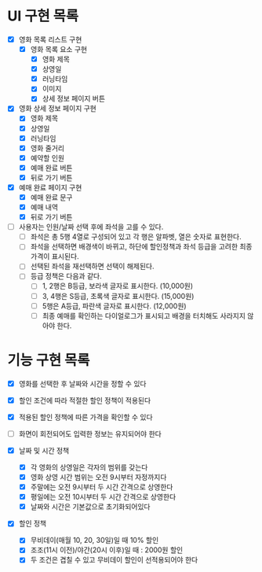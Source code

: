 # UI 구현 목록
- [X] 영화 목록 리스트 구현
  - [X] 영화 목록 요소 구현
    - [X] 영화 제목
    - [X] 상영일
    - [X] 러닝타임
    - [X] 이미지
    - [X] 상세 정보 페이지 버튼
- [X] 영화 상세 정보 페이지 구현
  - [X] 영화 제목
  - [X] 상영일
  - [X] 러닝타임
  - [X] 영화 줄거리
  - [X] 예약할 인원
  - [X] 예매 완료 버튼
  - [X] 뒤로 가기 버튼
- [X] 예매 완료 페이지 구현
  - [X] 예매 완료 문구
  - [X] 예매 내역
  - [X] 뒤로 가기 버튼

- [ ] 사용자는 인원/날짜 선택 후에 좌석을 고를 수 있다.
  - [ ] 좌석은 총 5행 4열로 구성되어 있고 각 행은 알파벳, 열은 숫자로 표현한다.
  - [ ] 좌석을 선택하면 배경색이 바뀌고, 하단에 할인정책과 좌석 등급을 고려한 최종 가격이 표시된다.
  - [ ] 선택된 좌석을 재선택하면 선택이 해제된다.
  - [ ] 등급 정책은 다음과 같다.
    - [ ] 1, 2행은 B등급, 보라색 글자로 표시한다. (10,000원)
    - [ ] 3, 4행은 S등급, 초록색 글자로 표시한다. (15,000원)
    - [ ] 5행은 A등급, 파란색 글자로 표시한다. (12,000원)
    - [ ] 최종 예매를 확인하는 다이얼로그가 표시되고 배경을 터치해도 사라지지 않아야 한다.

# 기능 구현 목록
- [X] 영화를 선택한 후 날짜와 시간을 정할 수 있다
- [X] 할인 조건에 따라 적절한 할인 정책이 적용된다
- [X] 적용된 할인 정책에 따른 가격을 확인할 수 있다
- [ ] 화면이 회전되어도 입력한 정보는 유지되어야 한다

- [X] 날짜 및 시간 정책
  - [X] 각 영화의 상영일은 각자의 범위를 갖는다
  - [X] 영화 상영 시간 범위는 오전 9시부터 자정까지다
  - [X] 주말에는 오전 9시부터 두 시간 간격으로 상영한다
  - [X] 평일에는 오전 10시부터 두 시간 간격으로 상영한다
  - [X] 날짜와 시간은 기본값으로 초기화되어있다

- [X] 할인 정책
  - [X] 무비데이(매월 10, 20, 30일)일 때 10% 할인
  - [X] 조조(11시 이전)/야간(20시 이후)일 때 : 2000원 할인
  - [X] 두 조건은 겹칠 수 있고 무비데이 할인이 선적용되어야 한다